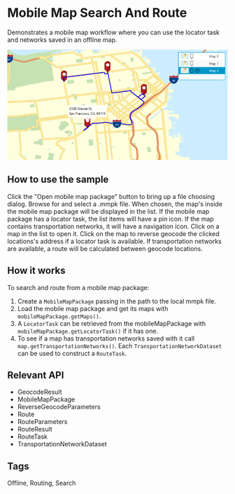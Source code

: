 <h1>Mobile Map Search And Route</h1>

<p>Demonstrates a mobile map workflow where you can use the locator task and networks saved in an offline map.</p>

<p><img src="MobileMapSearchAndRoute.png"/></p>

<h2>How to use the sample</h2>

<p>Click the "Open mobile map package" button to bring up a file choosing dialog. Browse for and select a .mmpk file.
When chosen, the map's inside the mobile map package will be displayed in the list. If the mobile map package has a locator task,
the list items will have a pin icon. If the map contains transportation networks, it will have a navigation icon.
Click on a map in the list to open it. Click on the map to reverse geocode the clicked locations's address if a locator task is available.
If transportation networks are available, a route will be calculated between geocode locations.</p>

<h2>How it works</h2>

<p>To search and route from a mobile map package:</p>

<ol>
    <li>Create a <code>MobileMapPackage</code> passing in the path to the local mmpk file.</li>
    <li>Load the mobile map package and get its maps with <code>mobileMapPackage.getMaps()</code>.</li>
    <li>A <code>LocatorTask</code> can be retrieved from the mobileMapPackage with <code>mobileMapPackage.getLocatorTask()</code> if it has one.</li>
    <li>To see if a map has transportation networks saved with it call <code>map.getTransportationNetworks()</code>. Each <code>TransportationNetworkDataset</code> can be used to construct a <code>RouteTask</code>.</li>
</ol>

<h2>Relevant API</h2>

<ul>
    <li>GeocodeResult</li>
    <li>MobileMapPackage</li>
    <li>ReverseGeocodeParameters</li>
    <li>Route</li>
    <li>RouteParameters</li>
    <li>RouteResult</li>
    <li>RouteTask</li>
    <li>TransportationNetworkDataset</li>
</ul>

<h2>Tags</h2>
<p>Offline, Routing, Search</p>
